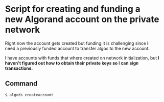 # Script for creating and funding a new Algorand account on the private network

Right now the account gets created but funding it is challenging since I need a previously funded account to transfer algos to the new account.

I have accounts with funds that where created on network initialization, but **I haven't figured out how to obtain their private keys so I can sign transactions.**

## Command

`$ algods createaccount`